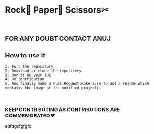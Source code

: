 # Rock🥌 Paper📜 Scissors✂

<br/>

## FOR ANY DOUBT CONTACT ANUJ


## How to use it


```
1. Fork the repository
2. Download or clone the repository
3. Run it on your IDE
4. Do contribution
5. And finally make a Pull Request(make sure to add a readme which contains the image of the modified project).

```

<br />

### KEEP CONTRIBUTING AS CONTRIBUTIONS ARE COMMEMORATED♥


sdfdgdfgfgfd